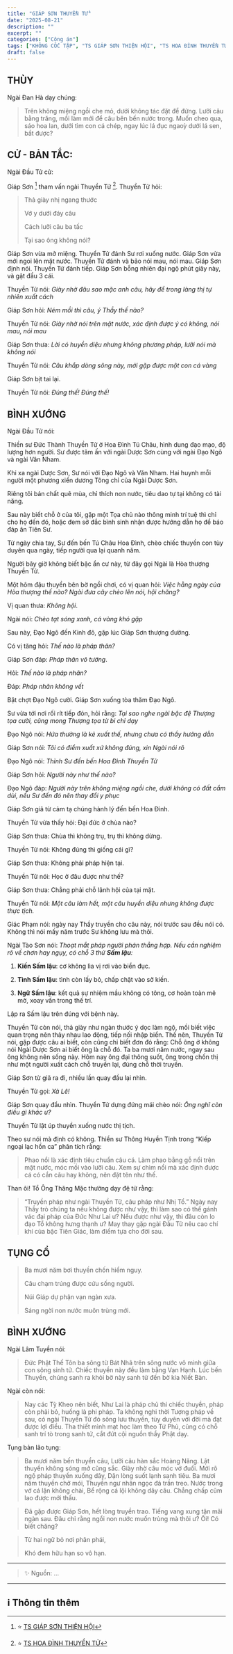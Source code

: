 ```yaml
---
title: "GIÁP SƠN THUYỀN TỬ"
date: "2025-08-21"
description: ""
excerpt: ""
categories: ["Công án"]
tags: ["KHÔNG CỐC TẬP", "TS GIÁP SƠN THIỆN HỘI", "TS HOA ĐÌNH THUYỀN TỬ"]
draft: false
---
```


## THÙY

Ngài Đan Hà dạy chúng:

> Trên không miệng ngồi che mỏ, dưới không tác đặt để đứng. Lưỡi câu bằng trăng, mồi làm mới để câu bên bến nước trong. 
> Muốn cheo qua, sáo hoa lan, dưới tìm con cá chép, ngay lúc lá đục ngaoỳ dưới lá sen, bắt được?

## CỬ - BẢN TẮC:

Ngài Đầu Tử cử: 

Giáp Sơn [^1] tham vấn ngài Thuyền Tử [^2]. Thuyền Tử hỏi: 

> Thả giày nhị ngang thước
> 
> Vớ y dưới đáy câu
> 
> Cách lưỡi câu ba tấc
> 
> Tại sao ông không nói?

Giáp Sơn vừa mở miệng. 
Thuyền Tử đánh Sư rơi xuống nước.
Giáp Sơn vừa mới ngoi lên mặt nước. 
Thuyền Tử đánh và bảo nói mau, nói mau.
Giáp Sơn định nói. Thuyền Tử đánh tiếp. 
Giáp Sơn bỗng nhiên đại ngộ phút giây này, và gật đầu 3 cái.

Thuyền Tử nói: *Giày nhờ đâu sao mặc anh câu, hãy để trong làng thị tự nhiên xuất cách*

Giáp Sơn hỏi: *Ném mồi thì câu, ý Thầy thế nào?*

Thuyền Tử nói: *Giày nhờ nói trên mặt nước, xác định được ý có không, nói mau, nói mau*

Giáp Sơn thưa: *Lời có huyền diệu nhưng không phương pháp, lưỡi nói mà không nói*

Thuyền Tử nói: *Câu khắp dòng sông này, mới gặp được một con cá vàng* 

Giáp Sơn bịt tai lại.

Thuyền Tử nói: *Đúng thế! Đúng thế!*

## BÌNH XƯỚNG

Ngài Đầu Tử nói:

Thiền sư Đức Thành Thuyền Tử ở Hoa Đình Tú Châu, hình dung đạo mạo, độ lượng hơn người.
Sư được tâm ấn với ngài Dược Sơn cùng với ngài Đạo Ngô và ngài Vân Nham. 

Khi xa ngài Dược Sơn, Sư nói với Đạo Ngô và Văn Nham. Hai huynh mỗi người một phương xiển dương Tông chỉ của Ngài Dược Sơn. 

Riêng tôi bản chất quê mùa, chỉ thích non nước, tiêu dao tự tại không có tài năng. 

Sau này biết chỗ ở của tôi, gặp một Tọa chủ nào thông minh trí tuệ thì chỉ cho họ đến đó, hoặc đem sở đắc bình sinh nhận được hướng dẫn họ để báo đáp ân Tiên Sư.

Từ ngày chia tay, Sư đến bến Tú Châu Hoa Đình, chèo chiếc thuyền con tùy duyên qua ngày, tiếp người qua lại quanh năm. 

Người bây giờ không biết bậc ẩn cư này, từ đây gọi Ngài là Hòa thượng Thuyền Tử.

Một hôm đậu thuyền bên bờ ngồi chơi, có vị quan hỏi: *Việc hằng ngày của Hòa thượng thế nào? Ngài đưa cây chèo lên nói, hội chăng?*

Vị quan thưa: *Không hội*.

Ngài nói: *Chèo tạt sóng xanh, cá vàng khó gặp*

Sau này, Đạo Ngô đến Kinh đô, gặp lúc Giáp Sơn thượng đường.

Có vị tăng hỏi: *Thế nào là pháp thân?*

Giáp Sơn đáp: *Pháp thân vô tướng*.

Hỏi: *Thế nào là pháp nhãn?*

Đáp: *Pháp nhãn không vết*

Bặt chợt Đạo Ngô cười. Giáp Sơn xuống tòa thăm Đạo Ngô.

Sư vừa tới nơi rối rít tiếp đón, hỏi rằng: *Tại sao nghe ngài bậc đệ Thượng tọa cười, cũng mong Thượng tọa từ bi chỉ dạy*

Đạo Ngô nói: *Hứa thường là kẻ xuất thế, nhưng chưa có thầy hướng dẫn*

Giáp Sơn nói: *Tôi có điểm xuất xứ không đúng, xin Ngài nói rõ*

Đạo Ngô nói: *Thỉnh Sư đến bến Hoa Đình Thuyền Tử*

Giáp Sơn hỏi: *Người này như thế nào?*

Đạo Ngô đáp: *Người này trên không miệng ngồi che, dưới không có đất cắm dùi, nếu Sư đến đó nên thay đổi y phục* 

Giáp Sơn giã từ cảm tạ chúng hành lý đến bến Hoa Đình.

Thuyền Tử vừa thấy hỏi: Đại đức ở chùa nào?

Giáp Sơn thưa: Chùa thì không trụ, trụ thì không dừng.

Thuyền Tử nói: Không đúng thì giống cái gì?

Giáp Sơn thưa: Không phải pháp hiện tại.

Thuyền Tử nói: Học ở đâu được như thế?

Giáp Sơn thưa: Chẳng phải chỗ lãnh hội của tại mặt.

Thuyền Tử nói: *Một câu làm hết, một câu huyền diệu nhưng không được thực tịch.*

Giác Phạm nói: ngày nay Thầy truyền cho câu này, nói trước sau đều nói có. 
Không thì nói mấy năm trước Sư không lưu mà thôi.

Ngài Tào Sơn nói: *Thoạt mắt pháp người phán thẳng hợp. Nếu cần nghiệm rõ về chơn hay ngụy, có chỗ 3 thứ **Sấm lậu**:*

1. **Kiến Sấm lậu**: cơ không lìa vị rơi vào biển đục.

2. **Tình Sấm lậu**: tình còn lấy bỏ, chấp chặt vào sở kiến.

3. **Ngữ Sấm lậu**: kết quả sự nhiệm mầu không có tông, cơ hoàn toàn mê mờ, xoay vần trong thế trí.

Lập ra Sấm lậu trên đúng với bệnh này.

Thuyền Tử còn nói, thả giày như ngàn thước ý dọc làm ngộ, mồi biết việc quan trọng nên thảy nhau lao động, tiếp nối nhập biển. 
Thế nên, Thuyền Tử nói, gặp được câu ai biết, còn cũng chỉ biết đơn đó rằng: 
Chỗ ông ở không nói Ngài Dược Sơn ai biết ông là chỗ đó. 
Ta ba mươi năm nước, ngay sau ông không nên sống này. 
Hôm nay ông đại thông suốt, ông trong chốn thị như một người xuất cách chỗ truyền lại, đúng chỗ thời truyền.

Giáp Sơn từ giã ra đi, nhiều lần quay đầu lại nhìn. 

Thuyền Tử gọi: *Xà Lê!*

Giáp Sơn quay đầu nhìn. Thuyền Tử dựng đứng mái chèo nói: *Ông nghĩ còn điều gì khác ư?*

Thuyền Tử lật úp thuyền xuống nước thị tịch.

Theo sư nói mà định có không. Thiền sư Thông Huyền Tịnh trong “Kiếp ngoại lạc hồn ca” phân tích rằng: 

> Phao nổi là xác định tiêu chuẩn câu cá. 
> Làm phao bằng gỗ nổi trên mặt nước, móc mồi vào lưỡi câu. 
> Xem sự chìm nổi mà xác định được cá có cắn câu hay không, nên đặt tên như thế.

Than ôi! Tổ Ông Thăng Mặc thường dạy đệ tử rằng:

> “Truyền pháp như ngài Thuyền Tử, câu pháp như Nhị Tổ.”
Ngày nay Thầy trò chúng ta nếu không được như vậy, thì làm sao có thể gánh vác đại pháp của Đức Như Lai ư? 
Nếu được như vậy, thì đâu còn lo đạo Tổ không hưng thạnh ư? 
May thay gặp ngài Đầu Tử nêu cao chí khí của bậc Tiên Giác, làm điểm tựa cho đời sau.

## TỤNG CỔ

> Ba mươi năm bơi thuyền chốn hiểm nguy.
>
> Câu chạm trúng được cứu sống người.
>
> Núi Giáp dự phận vạn ngàn xưa.
>
> Sáng ngời non nước muôn trùng mới.

## BÌNH XƯỚNG

Ngài Lâm Tuyền nói: 

> Đức Phật Thế Tôn ba sông từ Bát Nhã trên sông nước vô minh giữa con sông sinh tử.
> Chiếc thuyền này đều làm bằng Vạn Hạnh. 
> Lúc bến Thuyền, chúng sanh ra khỏi bờ này sanh tử đến bờ kia Niết Bàn.

Ngài còn nói: 

> Nay các Tỳ Kheo nên biết, Như Lai là pháp chủ thi chiếc thuyền, pháp còn phải bỏ, huống là phi pháp.
Ta không nghi thời Tượng pháp về sau, có ngài Thuyền Tử đó sông lưu thuyền, tùy duyên với đời mà đạt được lợi điều. 
Tha thiết mình mạt học làm theo Tứ Phủ, cũng có chỗ sanh trí tò trong sanh tử, cắt đứt cội nguồn thầy Phật dạy. 

Tụng bản lão tụng:

> Ba mươi năm bến thuyền câu,
> Lưỡi câu hàn sắc Hoàng Năng.
> Lật thuyền không sóng mở cũng sắc.
> Giày nhờ câu móc vớ đuổi.
> Mới rõ ngộ pháp thuyền xuống dây,
> Dặn lòng suốt lạnh sanh tiêu.
> Ba mươi năm thuyền chở mói,
> Thuyền ngư nhân ngọc đá trần treo.
> Nước trong vớ cá lặn không chài,
> Bể rộng cá lội không dây câu.
> Chẳng chấp cũm lao được mới thấu.

> Đã gặp được Giáp Sơn, hết lòng truyền trao. 
> Tiếng vang xung tận mãi ngàn sau. 
> Đâu chỉ rằng ngồi non nước muốn trùng mà thôi ư? 
> Ôi! Có biết chăng?

> Từ hai ngữ bỏ nơi phân phái,
> 
> Khó đem hữu hạn so vô hạn.

***

> ✨ Nguồn:  ...

***

## ℹ️ Thông tin thêm

[^1]: ⭐️  <a href="https://blog.phapthihoi.org/gt-member/ts-giap-son-thien-hoi/" target="_blank">TS GIÁP SƠN THIỆN HỘI</a>

[^2]: ⭐️  <a href="https://blog.phapthihoi.org/gt-member/ts-hoa-dinh-thuyen-tu/" target="_blank">TS HOA ĐÌNH THUYỀN TỬ</a>
